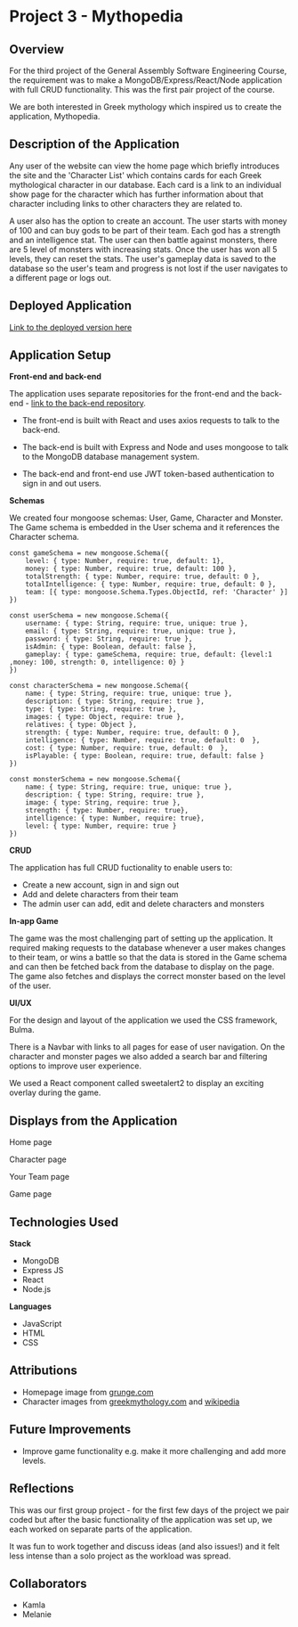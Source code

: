 # Project 3 - Mythopedia

## Overview

For the third project of the General Assembly Software Engineering Course, the requirement was to make a MongoDB/Express/React/Node application with full CRUD functionality. This was the first pair project of the course. 

We are both interested in Greek mythology which inspired us to create the application, Mythopedia.

## Description of the Application

Any user of the website can view the home page which briefly introduces the site and the 'Character List' which contains cards for each Greek mythological character in our database. Each card is a link to an individual show page for the character which has further information about that character including links to other characters they are related to.

A user also has the option to create an account. The user starts with money of 100 and can buy gods to be part of their team. Each god has a strength and an intelligence stat. The user can then battle against monsters, there are 5 level of monsters with increasing stats. Once the user has won all 5 levels, they can reset the stats. The user's gameplay data is saved to the database so the user's team and progress is not lost if the user navigates to a different page or logs out.

## Deployed Application

[Link to the deployed version here](https://mythopedia-f-by-k-m.netlify.app/) 

## Application Setup 

**Front-end and back-end**

The application uses separate repositories for the front-end and the back-end - [link to the back-end repository]().

- The front-end is built with React and uses axios requests to talk to the back-end.

- The back-end is built with Express and Node and uses mongoose to talk to the MongoDB database management system.

- The back-end and front-end use JWT token-based authentication to sign in and out users.

**Schemas**

We created four mongoose schemas: User, Game, Character and Monster. The Game schema is embedded in the User schema and it references the Character schema.

```JS
const gameSchema = new mongoose.Schema({
    level: { type: Number, require: true, default: 1},
    money: { type: Number, require: true, default: 100 },
    totalStrength: { type: Number, require: true, default: 0 },
    totalIntelligence: { type: Number, require: true, default: 0 },
    team: [{ type: mongoose.Schema.Types.ObjectId, ref: 'Character' }]
})

const userSchema = new mongoose.Schema({
    username: { type: String, require: true, unique: true },
    email: { type: String, require: true, unique: true },
    password: { type: String, require: true },
    isAdmin: { type: Boolean, default: false },
    gameplay: { type: gameSchema, require: true, default: {level:1 ,money: 100, strength: 0, intelligence: 0} }
})

const characterSchema = new mongoose.Schema({
    name: { type: String, require: true, unique: true },
    description: { type: String, require: true },
    type: { type: String, require: true },
    images: { type: Object, require: true },
    relatives: { type: Object },
    strength: { type: Number, require: true, default: 0 },
    intelligence: { type: Number, require: true, default: 0  },
    cost: { type: Number, require: true, default: 0  },
    isPlayable: { type: Boolean, require: true, default: false }
})

const monsterSchema = new mongoose.Schema({
    name: { type: String, require: true, unique: true },
    description: { type: String, require: true },
    image: { type: String, require: true },
    strength: { type: Number, require: true},
    intelligence: { type: Number, require: true},
    level: { type: Number, require: true }
})
```

**CRUD**

The application has full CRUD fuctionality to enable users to:

- Create a new account, sign in and sign out 
- Add and delete characters from their team
- The admin user can add, edit and delete characters and monsters

**In-app Game**

The game was the most challenging part of setting up the application. It required making requests to the database whenever a user makes changes to their team, or wins a battle so that the data is stored in the Game schema and can then be fetched back from the database to display on the page. The game also fetches and displays the correct monster based on the level of the user.

**UI/UX**

For the design and layout of the application we used the CSS framework, Bulma. 

There is a Navbar with links to all pages for ease of user navigation. On the character and monster pages we also added a search bar and filtering options to improve user experience.

We used a React component called sweetalert2 to display an exciting overlay during the game.

## Displays from the Application

Home page
![]()

Character page
![]()

Your Team page
![]()

Game page
![]()

## Technologies Used

**Stack**
- MongoDB
- Express JS
- React
- Node.js

**Languages**
- JavaScript
- HTML
- CSS

## Attributions

- Homepage image from [grunge.com](https://www.grunge.com/img/gallery/the-untold-truth-of-the-temple-of-artemis/intro-1632322815.jpg)
- Character images from [greekmythology.com](https://www.greekmythology.com/) and [wikipedia](https://en.wikipedia.org/wiki/)

## Future Improvements

- Improve game functionality e.g. make it more challenging and add more levels.

## Reflections

This was our first group project - for the first few days of the project we pair coded but after the basic functionality of the application was set up, we each worked on separate parts of the application. 

It was fun to work together and discuss ideas (and also issues!) and it felt less intense than a solo project as the workload was spread. 

## Collaborators

- Kamla
- Melanie